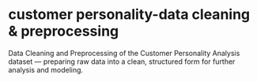 # customer personality-data cleaning & preprocessing
Data Cleaning and Preprocessing of the Customer Personality Analysis dataset — preparing raw data into a clean, structured form for further analysis and modeling.
